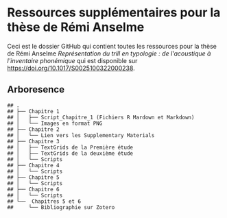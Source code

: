 Ressources supplémentaires pour la thèse de Rémi Anselme
================

Ceci est le dossier GitHub qui contient toutes les ressources pour la thèse de Rémi Anselme *Représentation du trill en typologie : de l'acoustique à l'inventaire phonémique* qui est disponible sur <https://doi.org/10.1017/S0025100322000238>.


## Arboresence

    ## .
    ## ├── Chapitre 1
    ## │   ├── Script_Chapitre_1 (Fichiers R Mardown et Markdown)
    ## │   └── Images en format PNG    
    ## ├── Chapitre 2
    ## │   └── Lien vers les Supplementary Materials
    ## ├── Chapitre 3
    ## │   ├── TextGrids de la Première étude
    ## │   ├── TextGrids de la deuxième étude
    ## │   └── Scripts
    ## ├── Chapitre 4
    ## │   └── Scripts
    ## ├── Chapitre 5
    ## │   └── Scripts
    ## ├── Chapitre 6
    ## │   └── Scripts
    ## └──  Chapitres 5 et 6
    ##     └── Bibliographie sur Zotero
    
